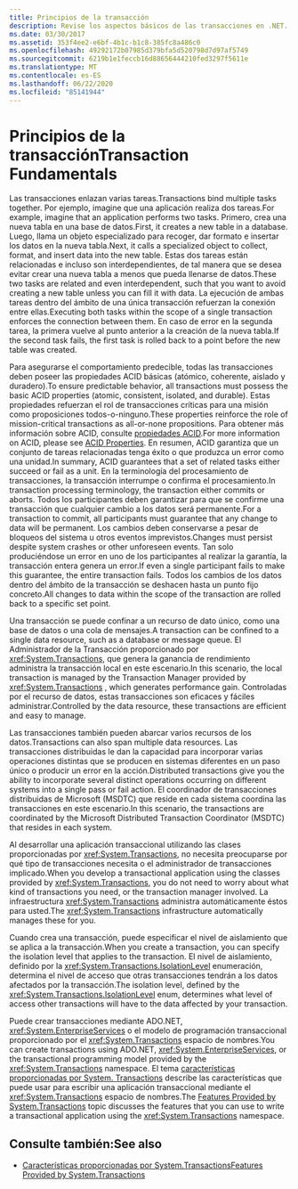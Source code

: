 ```yaml
---
title: Principios de la transacción
description: Revise los aspectos básicos de las transacciones en .NET. Todas las transacciones deben poseer las propiedades básicas de ACID (atómicas, coherentes, aisladas y duraderas).
ms.date: 03/30/2017
ms.assetid: 353f4ee2-e6bf-4b1c-b1c8-385fc8a486c0
ms.openlocfilehash: 49292172b07985d379bfa5d520798d7d97af5749
ms.sourcegitcommit: 6219b1e1feccb16d88656444210fed3297f5611e
ms.translationtype: MT
ms.contentlocale: es-ES
ms.lasthandoff: 06/22/2020
ms.locfileid: "85141944"
---
```

# <a name="transaction-fundamentals"></a><span data-ttu-id="f2b6c-104">Principios de la transacción</span><span class="sxs-lookup"><span data-stu-id="f2b6c-104">Transaction Fundamentals</span></span>
<span data-ttu-id="f2b6c-105">Las transacciones enlazan varias tareas.</span><span class="sxs-lookup"><span data-stu-id="f2b6c-105">Transactions bind multiple tasks together.</span></span> <span data-ttu-id="f2b6c-106">Por ejemplo, imagine que una aplicación realiza dos tareas.</span><span class="sxs-lookup"><span data-stu-id="f2b6c-106">For example, imagine that an application performs two tasks.</span></span> <span data-ttu-id="f2b6c-107">Primero, crea una nueva tabla en una base de datos.</span><span class="sxs-lookup"><span data-stu-id="f2b6c-107">First, it creates a new table in a database.</span></span> <span data-ttu-id="f2b6c-108">Luego, llama un objeto especializado para recoger, dar formato e insertar los datos en la nueva tabla.</span><span class="sxs-lookup"><span data-stu-id="f2b6c-108">Next, it calls a specialized object to collect, format, and insert data into the new table.</span></span> <span data-ttu-id="f2b6c-109">Estas dos tareas están relacionadas e incluso son interdependientes, de tal manera que se desea evitar crear una nueva tabla a menos que pueda llenarse de datos.</span><span class="sxs-lookup"><span data-stu-id="f2b6c-109">These two tasks are related and even interdependent, such that you want to avoid creating a new table unless you can fill it with data.</span></span> <span data-ttu-id="f2b6c-110">La ejecución de ambas tareas dentro del ámbito de una única transacción refuerzan la conexión entre ellas.</span><span class="sxs-lookup"><span data-stu-id="f2b6c-110">Executing both tasks within the scope of a single transaction enforces the connection between them.</span></span> <span data-ttu-id="f2b6c-111">En caso de error en la segunda tarea, la primera vuelve al punto anterior a la creación de la nueva tabla.</span><span class="sxs-lookup"><span data-stu-id="f2b6c-111">If the second task fails, the first task is rolled back to a point before the new table was created.</span></span>  
  
 <span data-ttu-id="f2b6c-112">Para asegurarse el comportamiento predecible, todas las transacciones deben poseer las propiedades ACID básicas (atómico, coherente, aislado y duradero).</span><span class="sxs-lookup"><span data-stu-id="f2b6c-112">To ensure predictable behavior, all transactions must possess the basic ACID properties (atomic, consistent, isolated, and durable).</span></span> <span data-ttu-id="f2b6c-113">Estas propiedades refuerzan el rol de transacciones críticas para una misión como proposiciones todos-o-ninguno.</span><span class="sxs-lookup"><span data-stu-id="f2b6c-113">These properties reinforce the role of mission-critical transactions as all-or-none propositions.</span></span> <span data-ttu-id="f2b6c-114">Para obtener más información sobre ACID, consulte [propiedades ACID](/windows/win32/cossdk/acid-properties).</span><span class="sxs-lookup"><span data-stu-id="f2b6c-114">For more information on ACID, please see [ACID Properties](/windows/win32/cossdk/acid-properties).</span></span> <span data-ttu-id="f2b6c-115">En resumen, ACID garantiza que un conjunto de tareas relacionadas tenga éxito o que produzca un error como una unidad.</span><span class="sxs-lookup"><span data-stu-id="f2b6c-115">In summary, ACID guarantees that a set of related tasks either succeed or fail as a unit.</span></span> <span data-ttu-id="f2b6c-116">En la terminología del procesamiento de transacciones, la transacción interrumpe o confirma el procesamiento.</span><span class="sxs-lookup"><span data-stu-id="f2b6c-116">In transaction processing terminology, the transaction either commits or aborts.</span></span> <span data-ttu-id="f2b6c-117">Todos los participantes deben garantizar para que se confirme una transacción que cualquier cambio a los datos será permanente.</span><span class="sxs-lookup"><span data-stu-id="f2b6c-117">For a transaction to commit, all participants must guarantee that any change to data will be permanent.</span></span> <span data-ttu-id="f2b6c-118">Los cambios deben conservarse a pesar de bloqueos del sistema u otros eventos imprevistos.</span><span class="sxs-lookup"><span data-stu-id="f2b6c-118">Changes must persist despite system crashes or other unforeseen events.</span></span> <span data-ttu-id="f2b6c-119">Tan solo produciéndose un error en uno de los participantes al realizar la garantía, la transacción entera genera un error.</span><span class="sxs-lookup"><span data-stu-id="f2b6c-119">If even a single participant fails to make this guarantee, the entire transaction fails.</span></span> <span data-ttu-id="f2b6c-120">Todos los cambios de los datos dentro del ámbito de la transacción se deshacen hasta un punto fijo concreto.</span><span class="sxs-lookup"><span data-stu-id="f2b6c-120">All changes to data within the scope of the transaction are rolled back to a specific set point.</span></span>  
  
 <span data-ttu-id="f2b6c-121">Una transacción se puede confinar a un recurso de dato único, como una base de datos o una cola de mensajes.</span><span class="sxs-lookup"><span data-stu-id="f2b6c-121">A transaction can be confined to a single data resource, such as a database or message queue.</span></span> <span data-ttu-id="f2b6c-122">El Administrador de la Transacción proporcionado por <xref:System.Transactions>, que genera la ganancia de rendimiento administra la transacción local en este escenario.</span><span class="sxs-lookup"><span data-stu-id="f2b6c-122">In this scenario, the local transaction is managed by the Transaction Manager provided by <xref:System.Transactions> , which generates performance gain.</span></span> <span data-ttu-id="f2b6c-123">Controladas por el recurso de datos, estas transacciones son eficaces y fáciles administrar.</span><span class="sxs-lookup"><span data-stu-id="f2b6c-123">Controlled by the data resource, these transactions are efficient and easy to manage.</span></span>  
  
 <span data-ttu-id="f2b6c-124">Las transacciones también pueden abarcar varios recursos de los datos.</span><span class="sxs-lookup"><span data-stu-id="f2b6c-124">Transactions can also span multiple data resources.</span></span> <span data-ttu-id="f2b6c-125">Las transacciones distribuidas le dan la capacidad para incorporar varias operaciones distintas que se producen en sistemas diferentes en un paso único o producir un error en la acción.</span><span class="sxs-lookup"><span data-stu-id="f2b6c-125">Distributed transactions give you the ability to incorporate several distinct operations occurring on different systems into a single pass or fail action.</span></span> <span data-ttu-id="f2b6c-126">El coordinador de transacciones distribuidas de Microsoft (MSDTC) que reside en cada sistema coordina las transacciones en este escenario.</span><span class="sxs-lookup"><span data-stu-id="f2b6c-126">In this scenario, the transactions are coordinated by the Microsoft Distributed Transaction Coordinator (MSDTC) that resides in each system.</span></span>  
  
 <span data-ttu-id="f2b6c-127">Al desarrollar una aplicación transaccional utilizando las clases proporcionadas por <xref:System.Transactions>, no necesita preocuparse por qué tipo de transacciones necesita o el administrador de transacciones implicado.</span><span class="sxs-lookup"><span data-stu-id="f2b6c-127">When you develop a transactional application using the classes provided by <xref:System.Transactions>, you do not need to worry about what kind of transactions you need, or the transaction manager involved.</span></span> <span data-ttu-id="f2b6c-128">La infraestructura <xref:System.Transactions> administra automáticamente éstos para usted.</span><span class="sxs-lookup"><span data-stu-id="f2b6c-128">The <xref:System.Transactions> infrastructure automatically manages these for you.</span></span>  
  
 <span data-ttu-id="f2b6c-129">Cuando crea una transacción, puede especificar el nivel de aislamiento que se aplica a la transacción.</span><span class="sxs-lookup"><span data-stu-id="f2b6c-129">When you create a transaction, you can specify the isolation level that applies to the transaction.</span></span> <span data-ttu-id="f2b6c-130">El nivel de aislamiento, definido por la <xref:System.Transactions.IsolationLevel> enumeración, determina el nivel de acceso que otras transacciones tendrán a los datos afectados por la transacción.</span><span class="sxs-lookup"><span data-stu-id="f2b6c-130">The isolation level, defined by the <xref:System.Transactions.IsolationLevel> enum, determines what level of access other transactions will have to the data affected by your transaction.</span></span>  
  
 <span data-ttu-id="f2b6c-131">Puede crear transacciones mediante ADO.NET, <xref:System.EnterpriseServices> o el modelo de programación transaccional proporcionado por el <xref:System.Transactions> espacio de nombres.</span><span class="sxs-lookup"><span data-stu-id="f2b6c-131">You can create transactions using ADO.NET, <xref:System.EnterpriseServices>, or the transactional programming model provided by the <xref:System.Transactions> namespace.</span></span> <span data-ttu-id="f2b6c-132">El tema [características proporcionadas por System. Transactions](features-provided-by-system-transactions.md) describe las características que puede usar para escribir una aplicación transaccional mediante el <xref:System.Transactions> espacio de nombres.</span><span class="sxs-lookup"><span data-stu-id="f2b6c-132">The [Features Provided by System.Transactions](features-provided-by-system-transactions.md) topic discusses the features that you can use to write a transactional application using the <xref:System.Transactions> namespace.</span></span>  
  
## <a name="see-also"></a><span data-ttu-id="f2b6c-133">Consulte también:</span><span class="sxs-lookup"><span data-stu-id="f2b6c-133">See also</span></span>

- [<span data-ttu-id="f2b6c-134">Características proporcionadas por System.Transactions</span><span class="sxs-lookup"><span data-stu-id="f2b6c-134">Features Provided by System.Transactions</span></span>](features-provided-by-system-transactions.md)
